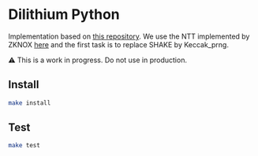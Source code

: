 # Dilithium Python


Implementation based on [this repository](https://github.com/GiacomoPope/dilithium-py/). We use the NTT implemented by ZKNOX [here](https://github.com/zkNoxHQ/ntt) and the first task is to replace SHAKE by Keccak_prng.

:warning: This is a work in progress. Do not use in production.

## Install
```bash
make install
```

## Test
```bash
make test
```
